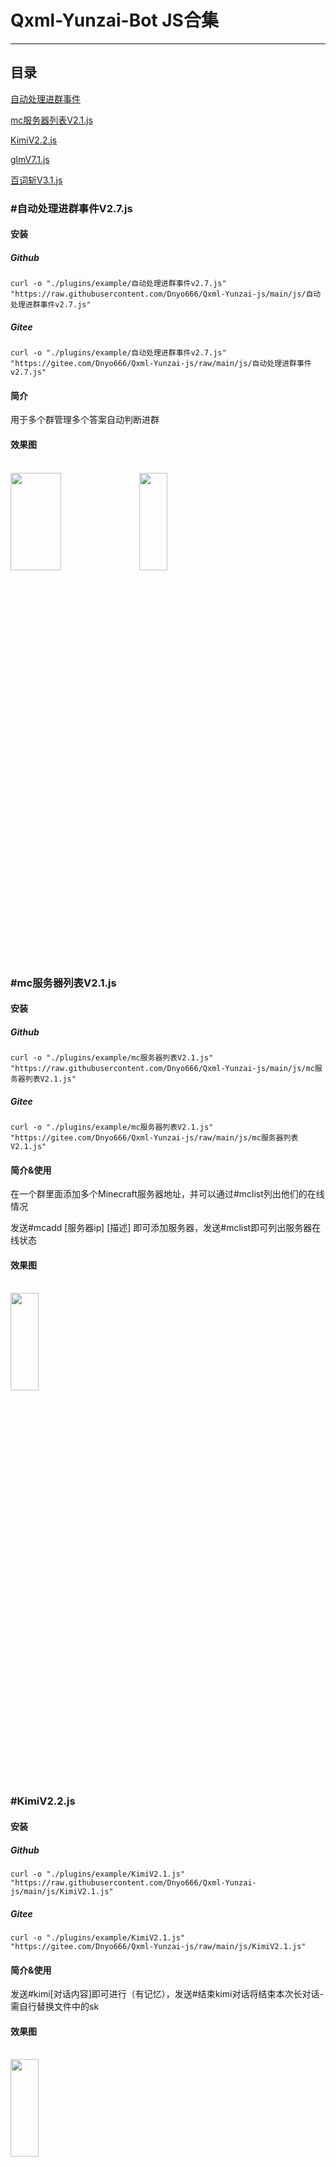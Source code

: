# Qxml-Yunzai-Bot JS合集

---

## 目录

[自动处理进群事件](https://github.com/Dnyo666/Qxml-Yunzai-js/js#自动处理进群事件V2.7.js)

[mc服务器列表V2.1.js](https://github.com/Dnyo666/Qxml-Yunzai-js/js#mc服务器列表V2.1.js)

[KimiV2.2.js](https://github.com/Dnyo666/Qxml-Yunzai-js/js#KimiV2.1.js)

[glmV7.1.js](https://github.com/Dnyo666/Qxml-Yunzai-js/js#glmV7.1.js)

[百词斩V3.1.js](https://github.com/Dnyo666/Qxml-Yunzai-js/js#百词斩V3.1.js)

### #自动处理进群事件V2.7.js

#### 安装

##### Github

```
curl -o "./plugins/example/自动处理进群事件v2.7.js" "https://raw.githubusercontent.com/Dnyo666/Qxml-Yunzai-js/main/js/自动处理进群事件v2.7.js"
```
##### Gitee
```
curl -o "./plugins/example/自动处理进群事件v2.7.js" "https://gitee.com/Dnyo666/Qxml-Yunzai-js/raw/main/js/自动处理进群事件v2.7.js"
```

#### 简介

用于多个群管理多个答案自动判断进群

#### 效果图

  <br>
    <img src="./img/1.png" width="40%" height="20%">
    <img src="./img/2.png" width="30%" height="20%">

### #mc服务器列表V2.1.js

#### 安装

##### Github

```
curl -o "./plugins/example/mc服务器列表V2.1.js" "https://raw.githubusercontent.com/Dnyo666/Qxml-Yunzai-js/main/js/mc服务器列表V2.1.js"
```
##### Gitee
```
curl -o "./plugins/example/mc服务器列表V2.1.js" "https://gitee.com/Dnyo666/Qxml-Yunzai-js/raw/main/js/mc服务器列表V2.1.js"
```

#### 简介&使用

在一个群里面添加多个Minecraft服务器地址，并可以通过#mclist列出他们的在线情况

发送#mcadd [服务器ip] [描述] 即可添加服务器，发送#mclist即可列出服务器在线状态

#### 效果图

  <br>
    <img src="./img/mc-1.png" width="30%" height="20%">

### #KimiV2.2.js

#### 安装

##### Github

```
curl -o "./plugins/example/KimiV2.1.js" "https://raw.githubusercontent.com/Dnyo666/Qxml-Yunzai-js/main/js/KimiV2.1.js"
```
##### Gitee
```
curl -o "./plugins/example/KimiV2.1.js" "https://gitee.com/Dnyo666/Qxml-Yunzai-js/raw/main/js/KimiV2.1.js"
```

#### 简介&使用

发送#kimi[对话内容]即可进行（有记忆），发送#结束kimi对话将结束本次长对话-需自行替换文件中的sk

#### 效果图

  <br>
    <img src="./img/kimi-1.png" width="30%" height="20%">

### #glmV7.1.js

#### 安装

##### Github

```
curl -o "./plugins/example/KimiV2.1.js" "https://raw.githubusercontent.com/Dnyo666/Qxml-Yunzai-js/main/js/glmV7.1.js"
```
##### Gitee
```
curl -o "./plugins/example/KimiV2.1.js" "https://gitee.com/Dnyo666/Qxml-Yunzai-js/raw/main/js/glmV7.1.js"
```

#### 简介&使用

发送#glm[对话内容]即可进行（有记忆），发送#结束glm对话将结束本次长对话-需自行替换文件中的API Key（悄悄说一下，glm模型可以联网）

#### 效果图

  <br>
    <img src="./img/glm-1.png" width="40%" height="30%">
    <img src="./img/glm-2.png" width="40%" height="30%">

### #百词斩V3.1.js

#### 安装

##### Github

```
curl -o "./plugins/example/KimiV2.1.js" "https://raw.githubusercontent.com/Dnyo666/Qxml-Yunzai-js/main/js/百词斩V3.1.js"
```
##### Gitee
```
curl -o "./plugins/example/KimiV2.1.js" "https://gitee.com/Dnyo666/Qxml-Yunzai-js/raw/main/js/百词斩V3.1.js"
```

#### 简介&使用

发送#查词[单词]即可查询单词，同时获取朗读音频，命令有：#查词、#百词斩、#bcz

#### 效果图

  <br>
    <img src="./img/bcz-1.png" width="40%" height="30%">

---


## 致谢
| Nickname                                                     | Contribution                        |
| :----------------------------------------------------------: | ----------------------------------- |
|[浅巷墨黎](https://github.com/dnyo666) | 百词斩、glm、Kimi、mc服务器列表-插件作者 |
|[飞舞](https://github.com/Catrong) | 自动处理进群事件v2.7.js-插件修改 |
|[一只哒]() | 提供了自动处理进群事件v2.7.js意见 |
|[千奈千祁](https://gitee.com/qiannqq/yunzai-plugin-JS) | 自动处理进群事件v2.7.js、kimi、glm（来源于他的通义千问）的源代码作者 |
--- 

# 关于我

| | |
| :----------------------------------------------------------: | ----------------------------------- |
| 交流群QQ： | [303104111](http://qm.qq.com/cgi-bin/qm/qr?_wv=1027&k=q_jnwK0Fvmt41oGM6G67R4mm7evxxt-3&authKey=0PJdkDi7kf6KLmq5Jty3LMEgvPIJIxBrZp6beSQWWHRSkca%2FvclKT1geLnr3Okjm&noverify=0&group_code=303104111)|
| Gitee | [浅巷墨黎](https://gitee.com/Dnyo666) |
| | |
